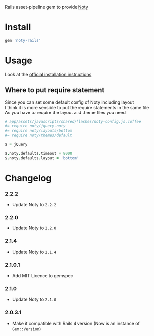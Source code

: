 Rails asset-pipeline gem to provide [Noty](http://needim.github.com/noty/)

# Install
```ruby
gem 'noty-rails'
```

# Usage

Look at the [official installation instructions](http://needim.github.com/noty/#installation)

## Where to put require statement
Since you can set some default config of Noty including layout  
I think it is more sensible to put the require statements in the same file  
As you have to require the layout and theme files you need
```coffeescript
# app/assets/javascripts/shared/flashes/noty-config.js.coffee
#= require noty/jquery.noty
#= require noty/layouts/bottom
#= require noty/themes/default

$ = jQuery

$.noty.defaults.timeout = 8000
$.noty.defaults.layout = 'bottom'
```

# Changelog

### 2.2.2

- Update Noty to `2.2.2`

### 2.2.0

- Update Noty to `2.2.0`

### 2.1.4

- Update Noty to `2.1.4`

### 2.1.0.1

- Add MIT Licence to gemspec

### 2.1.0

- Update Noty to `2.1.0`

### 2.0.3.1

- Make it compatible with Rails 4 version (Now is an instance of `Gem::Version`)
